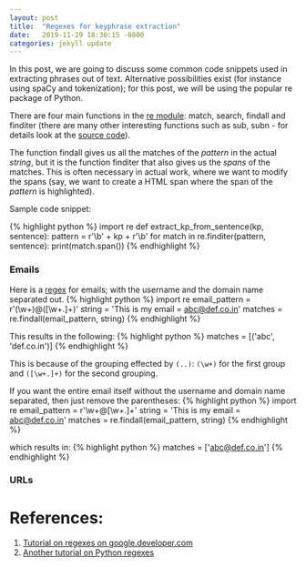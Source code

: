 ```yaml
---
layout: post
title:  "Regexes for keyphrase extraction"
date:   2019-11-29 18:30:15 -0800
categories: jekyll update
---
```

In this post, we are going to discuss some common code snippets used in extracting phrases out of text.
Alternative possibilities exist (for instance using spaCy and tokenization); for this post, we will be using
the popular re package of Python.

There are four main functions in the [re module](https://github.com/python/cpython/blob/3.8/Lib/re.py):
match, search, findall and finditer (there are many other interesting functions such as sub, subn - for
details look at the [source code](https://github.com/python/cpython/blob/3.8/Lib/re.py)).

The function findall gives
us all the matches of the _pattern_ in the actual _string_, but it is the function finditer that also gives us
the _spans_ of the matches. This is often necessary in actual work, where we want to modify the spans (say, we want
to create a HTML span where the span of the _pattern_ is highlighted).

Sample code snippet:

{% highlight python %}
import re
def extract_kp_from_sentence(kp, sentence):
   pattern = r'\b' + kp + r'\b'
   for match in re.finditer(pattern, sentence):
   	  print(match.span())
{% endhighlight %}

### Emails
Here is a [regex](https://regex101.com/r/esfLe5/1) for emails; with the
username and the domain name separated out.
{% highlight python %}
import re
email_pattern = r'(\w+)\@([\w+.]+)'
string = 'This is my email = abc@def.co.in'
matches = re.findall(email_pattern, string)
{% endhighlight %}

This results in the following:
{% highlight python %}
matches = [('abc', 'def.co.in')]
{% endhighlight %}

This is because of the grouping effected by `(..)`:
`(\w+)` for the first group and `([\w+.]+)` for the
second grouping.

If you want the entire email itself without the username and domain name separated,
then just remove the parentheses:
{% highlight python %}
import re
email_pattern = r'\w+\@[\w+.]+'
string = 'This is my email = abc@def.co.in'
matches = re.findall(email_pattern, string)
{% endhighlight %}

which results in:
{% highlight python %}
matches = ['abc@def.co.in']
{% endhighlight %}

### URLs

# References:
1. [Tutorial on regexes on google.developer.com](https://developers.google.com/edu/python/regular-expressions)
2. [Another tutorial on Python regexes](https://www.guru99.com/python-regular-expressions-complete-tutorial.html)
